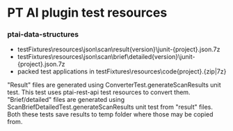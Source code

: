 # PT AI plugin test resources
### ptai-data-structures
+ testFixtures\resources\json\scan\result\{version}\junit-{project}.json.7z
+ testFixtures\resources\json\scan\brief\detailed\{version}\junit-{project}.json.7z
+ packed test applications in testFixtures\resources\code\{project}.{zip|7z}

"Result" files are generated using ConverterTest.generateScanResults unit test. This test uses ptai-rest-api test resources to convert them. "Brief/detailed" files are generated using ScanBriefDetailedTest.generateScanResults unit test from "result" files. Both these tests save results to temp folder where those may be copied from.
